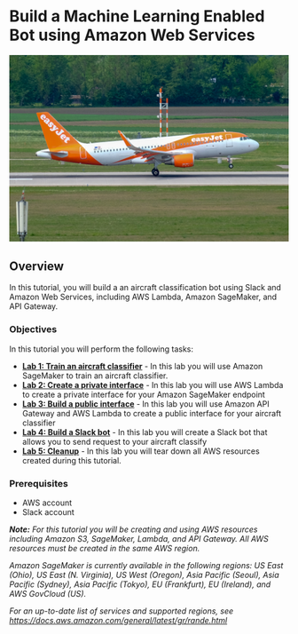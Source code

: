 # Build a Machine Learning Enabled Bot using Amazon Web Services
<p align="center"><img src="images/airbus-a320.jpg"></p>

## Overview
In this tutorial, you will build a an aircraft classification bot using Slack and Amazon Web Services, including AWS Lambda, Amazon SageMaker, and API Gateway.
### Objectives
In this tutorial you will perform the following tasks:

* **[Lab 1: Train an aircraft classifier](lab1)** -
In this lab you will use Amazon SageMaker to train an aircraft classifier.
* **[Lab 2: Create a private interface](lab2)** -
In this lab you will use AWS Lambda to create a private interface for your Amazon SageMaker endpoint
* **[Lab 3: Build a public interface](lab3)** -
In this lab you will use Amazon API Gateway and AWS Lambda to create a public interface for your aircraft classifier
* **[Lab 4: Build a Slack bot](lab4)** -
In this lab you will create a Slack bot that allows you to send request to your aircraft classify
* **[Lab 5: Cleanup](lab5)** - 
In this lab you will tear down all AWS resources created during this tutorial.

### Prerequisites
* AWS account
* Slack account

_**Note:** For this tutorial you will be creating and using AWS resources including Amazon S3, SageMaker, Lambda, and API Gateway. All AWS resources must be created in the same AWS region._

_Amazon SageMaker is currently available in the following regions: US East (Ohio), US East (N. Virginia), US West (Oregon), Asia Pacific (Seoul), Asia Pacific (Sydney), Asia Pacific (Tokyo), EU (Frankfurt), EU (Ireland), and AWS GovCloud (US)._

_For an up-to-date list of services and supported regions, see https://docs.aws.amazon.com/general/latest/gr/rande.html_
